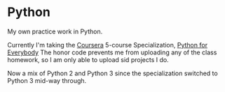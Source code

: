 # Python

My own practice work in Python. 

Currently I'm taking the [Coursera](https://www.coursera.org/) 5-course Specialization, [Python for Everybody](https://www.coursera.org/specializations/python)
The honor code prevents me from uploading any of the class homework, so I am only able to upload sid projects I do.

Now a mix of Python 2 and Python 3 since the specialization switched to Python 3 mid-way through.